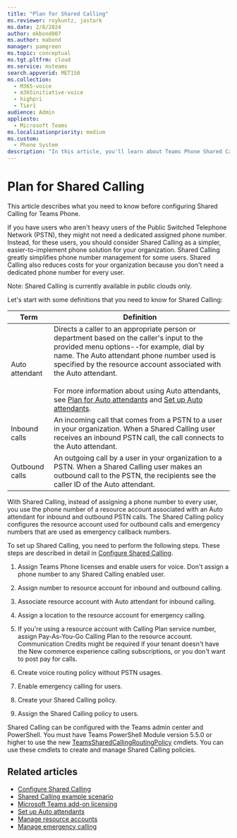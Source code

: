 ```yaml
---
title: "Plan for Shared Calling"
ms.reviewer: roykuntz, jastark
ms.date: 2/8/2024
author: mkbond007
ms.author: mabond
manager: pamgreen
ms.topic: conceptual
ms.tgt.pltfrm: cloud
ms.service: msteams
search.appverid: MET150
ms.collection: 
  - M365-voice
  - m365initiative-voice
  - highpri
  - Tier1
audience: Admin
appliesto: 
  - Microsoft Teams
ms.localizationpriority: medium
ms.custom: 
  - Phone System
description: "In this article, you'll learn about Teams Phone Shared Calling."
---
```


# Plan for Shared Calling

This article describes what you need to know before configuring Shared Calling for Teams Phone.

If you have users who aren't heavy users of the Public Switched Telephone Network (PSTN), they might not need a dedicated assigned phone number. Instead, for these users, you should consider Shared Calling as a simpler, easier-to-implement phone solution for your organization. Shared Calling greatly simplifies phone number management for some users. Shared Calling also reduces costs for your organization because you don't need a dedicated phone number for every user.

Note: Shared Calling is currently available in public clouds only.

Let's start with some definitions that you need to know for Shared Calling:

| Term | Definition |
|----------|-----------|
|Auto attendant|Directs a caller to an appropriate person or department based on the caller's input to the provided menu options--for example, dial by name. The Auto attendant phone number used is specified by the resource account associated with the Auto attendant.<br><br>For more information about using Auto attendants, see [Plan for Auto attendants](plan-auto-attendant-call-queue.md) and [Set up Auto attendants](create-a-phone-system-auto-attendant.md).|
|Inbound calls|An incoming call that comes from a PSTN to a user in your organization. When a Shared Calling user receives an inbound PSTN call, the call connects to the Auto attendant.|
|Outbound calls|An outgoing call by a user in your organization to a PSTN. When a Shared Calling user makes an outbound call to the PSTN, the recipients see the caller ID of the Auto attendant.|

With Shared Calling, instead of assigning a phone number to every user, you use the phone number of a resource account associated with an Auto attendant for inbound and outbound PSTN calls. The Shared Calling policy configures the resource account used for outbound calls and emergency numbers that are used as emergency callback numbers.

To set up Shared Calling, you need to perform the following steps. These steps are described in detail in [Configure Shared Calling](shared-calling-setup.md).

1. Assign Teams Phone licenses and enable users for voice. Don't assign a phone number to any Shared Calling enabled user.

1. Assign number to resource account for inbound and outbound calling.

1. Associate resource account with Auto attendant for inbound calling.

1. Assign a location to the resource account for emergency calling.

1. If you're using a resource account with Calling Plan service number, assign Pay-As-You-Go Calling Plan to the resource account. Communication Credits might be required if your tenant doesn't have the New commerce experience calling subscriptions, or you don't want to post pay for calls.

1. Create voice routing policy without PSTN usages.

1. Enable emergency calling for users.

1. Create your Shared Calling policy.

1. Assign the Shared Calling policy to users.

Shared Calling can be configured with the Teams admin center and PowerShell. You must have Teams PowerShell Module version 5.5.0 or higher to use the new [TeamsSharedCallingRoutingPolicy](/powershell/module/teams/set-csteamssharedcallingroutingpolicy) cmdlets. You can use these cmdlets to create and manage Shared Calling policies.

## Related articles

- [Configure Shared Calling](shared-calling-setup.md)
- [Shared Calling example scenario](shared-calling-scenario.md)
- [Microsoft Teams add-on licensing](./teams-add-on-licensing/microsoft-teams-add-on-licensing.md)
- [Set up Auto attendants](create-a-phone-system-auto-attendant.md)
- [Manage resource accounts](manage-resource-accounts.md)
- [Manage emergency calling](what-are-emergency-locations-addresses-and-call-routing.md)
